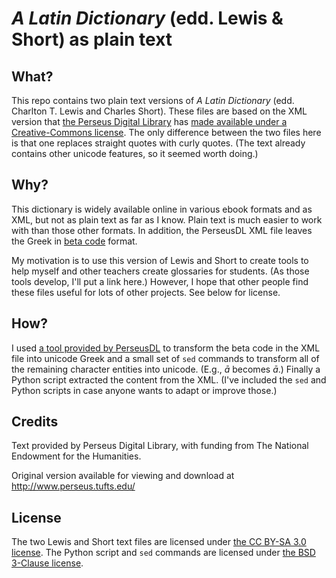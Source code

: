 # *A Latin Dictionary* (edd. Lewis & Short) as plain text

## What?

This repo contains two plain text versions of *A Latin Dictionary* (edd. Charlton T. Lewis and Charles Short). These files are based on the XML version that [the Perseus Digital Library][perseus] has [made available under a Creative-Commons license][lexica]. The only difference between the two files here is that one replaces straight quotes with curly quotes. (The text already contains other unicode features, so it seemed worth doing.)

[perseus]: http://www.perseus.tufts.edu/hopper/
[lexica]: https://github.com/PerseusDL/lexica/tree/master/CTS_XML_TEI/perseus/pdllex/lat/ls

## Why?

This dictionary is widely available online in various ebook formats and as XML, but not as plain text as far as I know. Plain text is much easier to work with than those other formats. In addition, the PerseusDL XML file leaves the Greek in [beta code][beta] format.

[beta]: https://en.wikipedia.org/wiki/Beta_Code

My motivation is to use this version of Lewis and Short to create tools to help myself and other teachers create glossaries for students. (As those tools develop, I'll put a link here.) However, I hope that other people find these files useful for lots of other projects. See below for license.

## How?

I used [a tool provided by PerseusDL][tei-conversion-tools] to transform the beta code in the XML file into unicode Greek and a small set of `sed` commands to transform all of the remaining character entities into unicode. (E.g., *&amacr;* becomes *ā*.) Finally a Python script extracted the content from the XML. (I've included the `sed` and Python scripts in case anyone wants to adapt or improve those.)

[tei-conversion-tools]: https://github.com/PerseusDL/tei-conversion-tools

## Credits

Text provided by Perseus Digital Library, with funding from The National Endowment for the Humanities. 

Original version available for viewing and download at http://www.perseus.tufts.edu/

## License

The two Lewis and Short text files are licensed under [the CC BY-SA 3.0 license][cc]. The Python script and `sed` commands are licensed under [the BSD 3-Clause license][bsd].

[cc]: https://creativecommons.org/licenses/by-sa/3.0/us/
[bsd]: https://opensource.org/licenses/BSD-3-Clause
